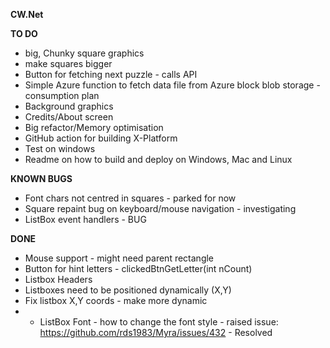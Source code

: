 ﻿**CW.Net**

**TO DO**
* big, Chunky square graphics
* make squares bigger
* Button for fetching next puzzle - calls API
* Simple Azure function to fetch data file from Azure block blob storage - consumption plan
* Background graphics 
* Credits/About screen
* Big refactor/Memory optimisation
* GitHub action for building X-Platform
* Test on windows
* Readme on how to build and deploy on Windows, Mac and Linux

**KNOWN BUGS**
* Font chars not centred in squares - parked for now
* Square repaint bug on keyboard/mouse navigation - investigating
* ListBox event handlers - BUG


**DONE**
* Mouse support - might need parent rectangle
* Button for hint letters - clickedBtnGetLetter(int nCount)
* Listbox Headers 
* Listboxes need to be positioned dynamically (X,Y)
* Fix listbox X,Y coords - make more dynamic
* * ListBox Font - how to change the font style - raised issue: https://github.com/rds1983/Myra/issues/432 - Resolved